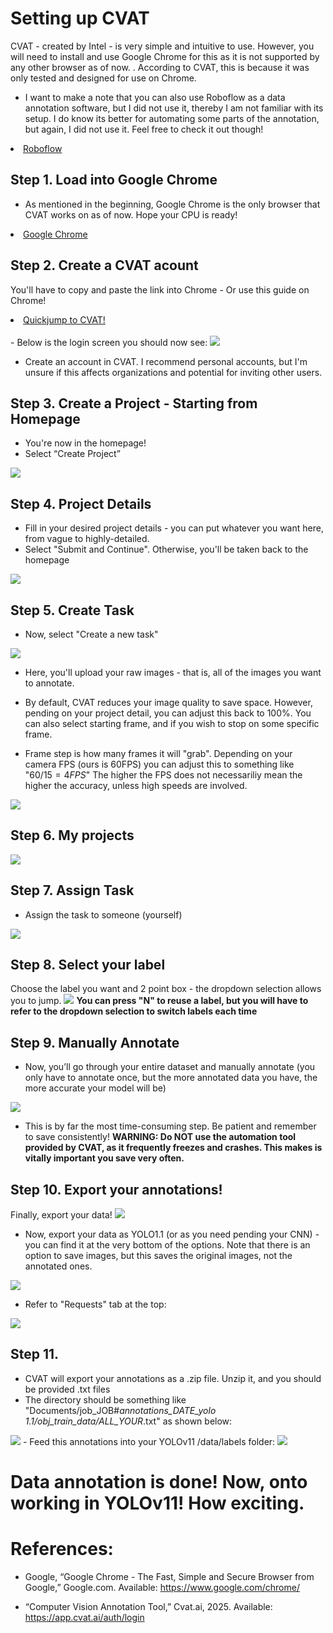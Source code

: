 # Setting up CVAT 
CVAT - created by Intel - is very simple and intuitive to use. However, you will need to install and use Google Chrome for this as it is not supported by any other browser as of now. . According to CVAT, this is because it was only tested and designed for use on Chrome.
<br>

- I want to make a note that you can also use Roboflow as a data annotation software, but I did not use it, thereby I am not familiar with its setup. I do know its better for automating some parts of the annotation, but again, I did not use it. Feel free to check it out though!

<li class="masthead__menu-item">
    <a href="https://roboflow.com/">Roboflow</a>
</li>

## Step 1. Load into Google Chrome
- As mentioned in the beginning, Google Chrome is the only browser that CVAT works on as of now. Hope your CPU is ready!

<li class="masthead__menu-item">
    <a href="https://roboflow.com/">Google Chrome</a>
</li>

## Step 2. Create a CVAT acount
You'll have to copy and paste the link into Chrome - Or use this guide on Chrome!
<li class="masthead__menu-item">
    <a href="https://app.cvat.ai/auth/login">Quickjump to CVAT!</a>
</li>

<br>
- Below is the login screen you should now see:
<img src="https://github.com/dannyboy849/Full_YOLOv11_Tutorial/blob/main/Image_References/CVAT_Login.png">

- Create an account in CVAT. I recommend personal accounts, but I'm unsure if this affects organizations and potential for inviting other users. 


## Step 3. Create a Project - Starting from Homepage
- You're now in the homepage! 
- Select “Create Project” 
<img src="https://github.com/dannyboy849/Full_YOLOv11_Tutorial/blob/main/Image_References/creating_a_project_homepage.png">


## Step 4. Project Details
- Fill in your desired project details - you can put whatever you want here, from vague to highly-detailed.
- Select "Submit and Continue". Otherwise, you'll be taken back to the homepage
<img src="https://github.com/dannyboy849/Full_YOLOv11_Tutorial/blob/main/Image_References/create_new_project.png">


## Step 5. Create Task
- Now, select "Create a new task"
<img src="https://github.com/dannyboy849/Full_YOLOv11_Tutorial/blob/main/Image_References/prior_to_task.png">

- Here, you'll upload your raw images - that is, all of the images you want to annotate.

- By default, CVAT reduces your image quality to save space. However, pending on your project detail, you can adjust this back to 100%. You can also select starting frame, and if you wish to stop on some specific frame.

- Frame step is how many frames it will "grab". Depending on your camera FPS (ours is 60FPS) you can adjust this to something like "$`60/15 = 4FPS`$" The higher the FPS does not necessariliy mean the higher the accuracy, unless high speeds are involved. 
<img src="https://github.com/dannyboy849/Full_YOLOv11_Tutorial/blob/main/Image_References/creating_a_task.png">


## Step 6. My projects
<img src="https://github.com/dannyboy849/Full_YOLOv11_Tutorial/blob/main/Image_References/prior_to_task.png">

## Step 7. Assign Task
- Assign the task to someone (yourself)
<img src="https://github.com/dannyboy849/Full_YOLOv11_Tutorial/blob/main/Image_References/Assigning%20_and_opening_annotation.png">


## Step 8. Select your label
Choose the label you want and 2 point box - the dropdown selection allows you to jump.
<img src="https://github.com/dannyboy849/Full_YOLOv11_Tutorial/blob/main/Image_References/Selecting_Labels.png">
**You can press "N" to reuse a label, but you will have to refer to the dropdown selection to switch labels each time**


## Step 9. Manually Annotate
- Now, you’ll go through your entire dataset and manually annotate (you only have to annotate once, but the more annotated data you have, the more accurate your model will be)
<img src="https://github.com/dannyboy849/Full_YOLOv11_Tutorial/blob/main/Image_References/Annotation_Process.png">

- This is by far the most time-consuming step. Be patient and remember to save consistently!
**WARNING: Do NOT use the automation tool provided by CVAT, as it frequently freezes and crashes. This makes is vitally important you save very often.**


## Step 10. Export your annotations!
Finally, export your data!
<img src="https://github.com/dannyboy849/Full_YOLOv11_Tutorial/blob/main/Image_References/export_selection.png">

- Now, export your data as YOLO1.1 (or as you need pending your CNN) - you can find it at the very bottom of the options. Note that there is an option to save images, but this saves the original images, not the annotated ones. 
<img src="https://github.com/dannyboy849/Full_YOLOv11_Tutorial/blob/main/Image_References/export_as_yolo1.1.png">

- Refer to "Requests" tab at the top:
<img src="https://github.com/dannyboy849/Full_YOLOv11_Tutorial/blob/main/Image_References/requests_exports.png">

## Step 11.
- CVAT will export your annotations as a .zip file. Unzip it, and you should be provided .txt files
- The directory should be something like "Documents/job_JOB#_annotations_DATE_yolo 1.1/obj_train_data/ALL_YOUR_.txt" as shown below:
<img src="https://github.com/dannyboy849/Full_YOLOv11_Tutorial/blob/main/Image_References/files_unzipped.png">
- Feed this annotations into your YOLOv11 /data/labels folder:
<img src="https://github.com/dannyboy849/Full_YOLOv11_Tutorial/blob/main/Image_References/upload_.txt.png">

# Data annotation is done! Now, onto working in YOLOv11! How exciting.

# References:
- Google, “Google Chrome - The Fast, Simple and Secure Browser from Google,” Google.com. Available: https://www.google.com/chrome/

- “Computer Vision Annotation Tool,” Cvat.ai, 2025. Available: https://app.cvat.ai/auth/login
